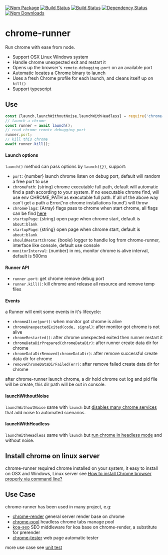 [![Npm Package](https://img.shields.io/npm/v/chrome-runner.svg?style=flat-square)](https://www.npmjs.com/package/chrome-runner)
[![Build Status](https://img.shields.io/travis/gwuhaolin/chrome-runner.svg?style=flat-square)](https://travis-ci.org/gwuhaolin/chrome-runner)
[![Build Status](https://img.shields.io/appveyor/ci/gwuhaolin/chrome-runner.svg?style=flat-square)](https://ci.appveyor.com/project/gwuhaolin/chrome-runner)
[![Dependency Status](https://david-dm.org/gwuhaolin/chrome-runner.svg?style=flat-square)](https://npmjs.org/package/chrome-runner)
[![Npm Downloads](http://img.shields.io/npm/dm/chrome-runner.svg?style=flat-square)](https://www.npmjs.com/package/chrome-runner)

# chrome-runner 
Run chrome with ease from node.

- Support OSX Linux Windows system
- Handle chrome unexpected exit and restart it
- Opens up the browser's `remote-debugging-port` on an available port
- Automatic locates a Chrome binary to launch
- Uses a fresh Chrome profile for each launch, and cleans itself up on `kill()`
- Support typescript

## Use
```js
const {launch,launchWithoutNoise,launchWithHeadless} = require('chrome-runner');
// launch a chrome
const runner = await launch();
// read chrome remote debugging port
runner.port;
// kill this chrome
await runner.kill();
```

#### Launch options
`launch()` method can pass options by `launch({})`, support:
- `port`: {number} launch chrome listen on debug port, default will random a free port to use
- `chromePath`: {string} chrome executable full path, default will automatic find a path according to your system. If no executable chrome find, will use env CHROME_PATH as executable full path. If all of the above way can't get a path a Error('no chrome installations found') will throw
- `chromeFlags`: {Array<string>} flags pass to chrome when start chrome, all flags can be find [here](http://peter.sh/experiments/chromium-command-line-switches/)
- `startupPage`: {string} open page when chrome start, default is `about:blank`
- `startupPage`: {string} open page when chrome start, default is `about:blank`
- `shouldRestartChrome`: {boole} logger to handle log from chrome-runner, interface like console, default use console
- `monitorInterval`: {number} in ms, monitor chrome is alive interval, default is 500ms

#### Runner API
- `runner.port`: get chrome remove debug port
- `runner.kill()`: kill chrome and release all resource and remove temp files

#### Events
a Runner will emit some events in it's lifecycle:
- `chromeAlive(port)`: when monitor got chrome is alive
- `chromeUnexpectedExited(code, signal)`: after monitor got chrome is not alive
- `chromeRestarted()`: after chrome unexpected exited then runner restart it
- `chromeDataDirPrepared(chromeDataDir)`: after runner create data dir for chrome
- `chromeDataDirRemoved(chromeDataDir)`: after remove successful create data dir for chrome
- `removeChromeDataDirFailed(err)`: after remove failed create data dir for chrome

after chrome-runner launch chrome, a dir hold chrome out log and pid file will be create, this dir path will be out in console.

#### launchWithoutNoise
`launchWithoutNoise` same with `launch` but [disables many chrome services](https://github.com/gwuhaolin/chrome-runner/blob/master/lib/flags.js) that add noise to automated scenarios.

#### launchWithHeadless
`launchWithHeadless` same with `launch` but [run chrome in headless mode](https://developers.google.com/web/updates/2017/04/headless-chrome) and without noise.

## Install chrome on linux server
chrome-runner required chrome installed on your system, it easy to install on OSX and Windows, Linux server see [How to install Chrome browser properly via command line?](https://askubuntu.com/questions/79280/how-to-install-chrome-browser-properly-via-command-line)

## Use Case
chrome-runner has been used in many project, e.g:
- [chrome-render](https://github.com/gwuhaolin/chrome-render) general server render base on chrome
- [chrome-pool](https://github.com/gwuhaolin/chrome-pool) headless chrome tabs manage pool
- [koa-seo](https://github.com/gwuhaolin/koa-seo) SEO middleware for koa base on chrome-render, a substitute for prerender
- [chrome-tester](https://github.com/gwuhaolin/chrome-tester) web page automatic tester

more use case see [unit test](./test/runner.test.js)
